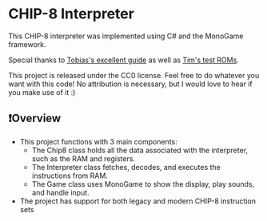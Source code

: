 # CHIP-8 Interpreter 
This CHIP-8 interpreter was implemented using C# and the MonoGame framework.

Special thanks to [Tobias's excellent guide](https://tobiasvl.github.io/blog/write-a-chip-8-emulator) as well as [Tim's test ROMs](https://github.com/Timendus/chip8-test-suite?tab=readme-ov-file).

This project is released under the CC0 license. Feel free to do whatever you want with this code! No attribution is necessary, but I would love to hear if you make use of it :)

## ❗Overview
- This project functions with 3 main components:
  - The Chip8 class holds all the data associated with the interpreter, such as the RAM and registers.
  - The Interpreter class fetches, decodes, and executes the instructions from RAM.
  - The Game class uses MonoGame to show the display, play sounds, and handle input.
- The project has support for both legacy and modern CHIP-8 instruction sets
